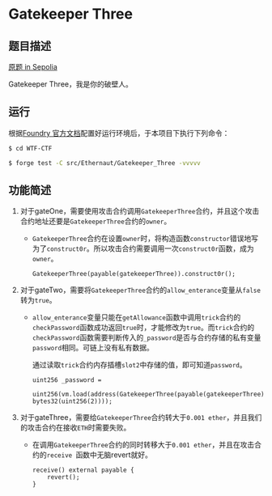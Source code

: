 # Gatekeeper Three

## 题目描述

[原题 in Sepolia](https://ethernaut.openzeppelin.com/level/0x5B50F1F5fE2Bef0a0429fD27B8214d856066F45e)

Gatekeeper Three，我是你的破壁人。

## 运行

根据[Foundry 官方文档](https://getfoundry.sh/)配置好运行环境后，于本项目下执行下列命令：

```sh
$ cd WTF-CTF

$ forge test -C src/Ethernaut/Gatekeeper_Three -vvvvv
```

## 功能简述

1. 对于gateOne，需要使用攻击合约调用`GatekeeperThree`合约，并且这个攻击合约地址还要是`GatekeeperThree`合约的`owner`。

    - `GatekeeperThree`合约在设置`owner`时，将构造函数`constructor`错误地写为了`construct0r`。所以攻击合约需要调用一次`construct0r`函数，成为`owner`。

        ```solidity
        GatekeeperThree(payable(gatekeeperThree)).construct0r();
        ```

2. 对于gateTwo，需要将`GatekeeperThree`合约的`allow_enterance`变量从`false`转为`true`。

    - `allow_enterance`变量只能在`getAllowance`函数中调用`trick`合约的`checkPassword`函数成功返回`true`时，才能修改为`true`。而`trick`合约的`checkPassword`函数需要判断传入的`_password`是否与合约存储的私有变量`password`相同。可链上没有私有数据。

        通过读取`trick`合约内存插槽`slot2`中存储的值，即可知道`password`。

        ```solidity
        uint256 _password =
                        uint256(vm.load(address(GatekeeperThree(payable(gatekeeperThree)).trick()), bytes32(uint256(2))));
        ```

3. 对于gateThree，需要给`GatekeeperThree`合约转大于`0.001 ether`，并且我们的攻击合约在接收`ETH`时需要失败。

    - 在调用`GatekeeperThree`合约的同时转移大于`0.001 ether`，并且在攻击合约的`receive `函数中无脑revert就好。

        ```solidity
        receive() external payable {
        	revert();
        }
        ```

        